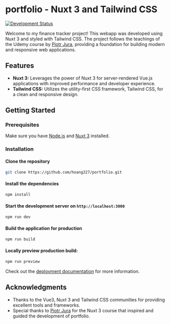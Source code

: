 # portfolio - Nuxt 3 and Tailwind CSS

[![Development Status](https://img.shields.io/badge/status-complete-brightgreen)](https://github.com/hoang227/project-nuxt3-basics-portfolio)

Welcome to my finance tracker project! This webapp was developed using Nuxt 3 and styled with Tailwind CSS. The project follows the teachings of the Udemy course by [Piotr Jura](https://github.com/piotr-jura-udemy), providing a foundation for building modern and responsive web applications.

## Features

- **Nuxt 3:** Leverages the power of Nuxt 3 for server-rendered Vue.js applications with improved performance and developer experience.
- **Tailwind CSS:** Utilizes the utility-first CSS framework, Tailwind CSS, for a clean and responsive design.

## Getting Started

### Prerequisites

Make sure you have [Node.js](https://nodejs.org/) and [Nuxt 3](https://v3.nuxtjs.org/) installed.

### Installation

#### Clone the repository

```bash
git clone https://github.com/hoang227/portfolio.git
```

#### Install the dependencies

```bash
npm install
```

#### Start the development server on `http://localhost:3000`

```bash
npm run dev
```

#### Build the application for production

```bash
npm run build
```

#### Locally preview production build:

```bash
npm run preview
```

Check out the [deployment documentation](https://nuxt.com/docs/getting-started/deployment) for more information.


## Acknowledgments

- Thanks to the Vue3, Nuxt 3 and Tailwind CSS communities for providing excellent tools and frameworks.
- Special thanks to [Piotr Jura](https://github.com/piotr-jura-udemy) for the Nuxt 3 course that inspired and guided the development of portfolio.
